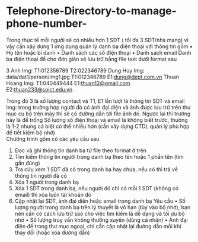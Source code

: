 # Telephone-Directory-to-manage-phone-number-
Trong thực tế mỗi người sẽ có nhiều hơn 1 SDT ( tối đa 3 SDT/nhà mạng) vì vậy cần xây dựng 1 ứng dụng quản lý danh bạ điện thoại với thông tin gồm
•	Họ tên hoặc bí danh
•	Danh sách các số điện thoại
•	Danh sách email
Danh bạ điện thoại để cho đơn giản sẽ lưu trữ bằng file text dưới format sau

3
Anh
Img:
T1:012356789
T2:022346789
Dung Huy
Img: data/dat1/person/img1.jpg
T1:012346789
E1:dung@dept.com.vn
Thuan Hoang
Img:
T1:040449444
E1:thuan12@gmail.com
E2:thuan233@soict.edu.vn

Trong đó 3 là số lượng contact và T1, E1 lần lượt là thông tin SDT và email
Img: trong trường hợp người đó có ảnh đại diện và ảnh được lưu trữ trên thư mục cụ bộ trên máy thì sẽ có đường dẫn tới file ảnh đó. Ngược lại thì trường này là để trống
Số lượng số điện thoại và email là không biết trước, thường là 1-2 nhưng cá biệt có thể nhiều hơn (cần xây dựng CTDL quản lý phù hợp để tiết kiệm bộ nhớ)	
Chương trình gồm có các yêu cầu sau
1.	Đọc và ghi thông tin danh bạ từ file theo format ở trên
2.	Tìm kiếm thông tin người trong danh bạ theo tên hoặc 1 phần tên (tìm gần đúng)
3.	Tra cứu xem 1 SDT đã có trong danh bạ hay chưa, nếu có thì trả về thông tin người đã có
4.	Xóa 1 người trong danh bạ
5.	Xóa 1 SDT trong danh bạ, nếu người đó chỉ có mỗi 1 SDT (không có email) thì xóa luôn tài khoản đó
6.	Cập nhật lại SDT, ảnh đại diện hoặc email trong danh bạ
Yêu cầu
•	Số lượng người trong danh bạ trên lý thuyết là vô hạn (tùy vào bộ nhớ), bạn nên cần có cách lưu trữ sao cho việc tìm kiếm là dễ dạng và tối ưu bộ nhớ
•	Số lượng truy vấn không thường xuyên (dùng cá nhân)
•	Ảnh đại diện để trong thư mục ngoại, chỉ cần cập nhật lại đường dẫn mỗi khi thay đổi (hoặc xóa đường dẫn)	
